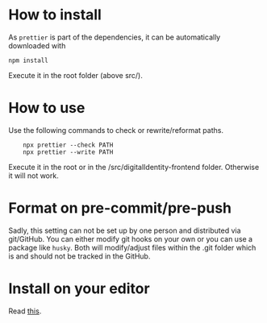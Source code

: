 # How to install

As `prettier` is part of the dependencies, it can be automatically downloaded with

```
npm install
```

Execute it in the root folder (above src/).

# How to use

Use the following commands to check or rewrite/reformat paths.

```
    npx prettier --check PATH
    npx prettier --write PATH
```

Execute it in the root or in the /src/digitalIdentity-frontend folder. Otherwise it will not work.

# Format on pre-commit/pre-push

Sadly, this setting can not be set up by one person and distributed via git/GitHub. You can either modify git hooks on your own or you can use a package like `husky`. Both will modify/adjust files within the .git folder which is and should not be tracked in the GitHub.

# Install on your editor

Read [this](https://prettier.io/docs/en/editors.html).
